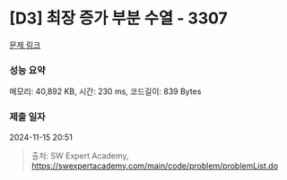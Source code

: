 # [D3] 최장 증가 부분 수열 - 3307 

[문제 링크](https://swexpertacademy.com/main/code/problem/problemDetail.do?contestProbId=AWBOKg-a6l0DFAWr) 

### 성능 요약

메모리: 40,892 KB, 시간: 230 ms, 코드길이: 839 Bytes

### 제출 일자

2024-11-15 20:51



> 출처: SW Expert Academy, https://swexpertacademy.com/main/code/problem/problemList.do